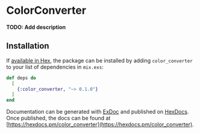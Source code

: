 # ColorConverter

**TODO: Add description**

## Installation

If [available in Hex](https://hex.pm/docs/publish), the package can be installed
by adding `color_converter` to your list of dependencies in `mix.exs`:

```elixir
def deps do
  [
    {:color_converter, "~> 0.1.0"}
  ]
end
```

Documentation can be generated with [ExDoc](https://github.com/elixir-lang/ex_doc)
and published on [HexDocs](https://hexdocs.pm). Once published, the docs can
be found at [https://hexdocs.pm/color_converter](https://hexdocs.pm/color_converter).

